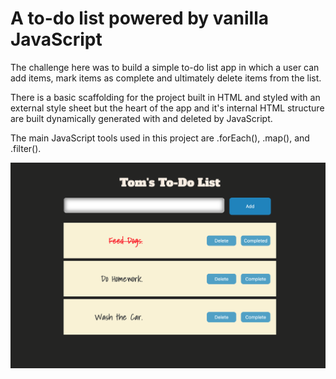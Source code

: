 # A to-do list powered by vanilla JavaScript
The challenge here was to build a simple to-do list app in which a user can add items,
mark items as complete and ultimately delete items from the list. 

There is  a basic scaffolding for the project built in HTML and styled with an external
style sheet but the heart of the app and it's internal HTML structure are built dynamically
generated with and deleted by JavaScript. 

The main JavaScript tools used in this project are .forEach(), .map(), and .filter().

![alt text](https://github.com/tripdog/To-Do-List/blob/master/Screen-Shot.png?raw=true)